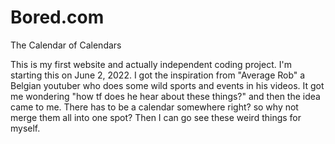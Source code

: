 # Bored.com
The Calendar of Calendars

This is my first website and actually independent coding project. I'm starting this on June 2, 2022. I got the inspiration from "Average Rob" a Belgian youtuber
who does some wild sports and events in his videos. It got me wondering "how tf does he hear about these things?" and then the idea came to me.
There has to be a calendar somewhere right? so why not merge them all into one spot? Then I can go see these weird things for myself.

